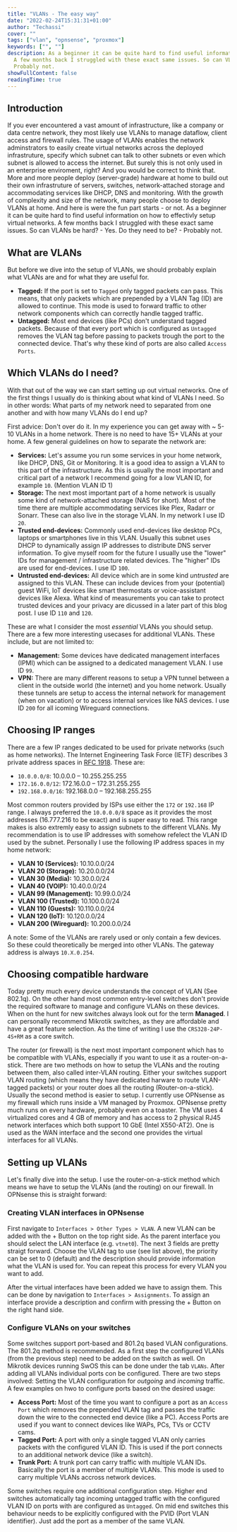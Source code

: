 ```yaml
---
title: "VLANs - The easy way"
date: "2022-02-24T15:31:31+01:00"
author: "Techassi"
cover: ""
tags: ["vlan", "opnsense", "proxmox"]
keywords: ["", ""]
description: As a beginner it can be quite hard to find useful information on how to effectivly setup virtual networks.
  A few months back I struggled with these exact same issues. So can VLANs be hard? - Yes. Do they need to be? - 
  Probably not.
showFullContent: false
readingTime: true
---
```


## Introduction

If you ever encountered a vast amount of infrastructure, like a company or data centre network, they most likely use
VLANs to manage dataflow, client access and firewall rules. The usage of VLANs enables the network adminstrators to
easily create virtual networks across the deployed infrastruture, specify which subnet can talk to other subnets or even
which subnet is allowed to access the internet. But surely this is not only used in an enterprise enviroment, right? And
you would be correct to think that. More and more people deploy (server-grade) hardware at home to build out their own
infrastruture of servers, switches, network-attached storage and accommodating services like DHCP, DNS and monitoring.
With the growth of complexity and size of the network, many people choose to deploy VLANs at home. And here is were the
fun part starts - or not. As a beginner it can be quite hard to find useful information on how to effectivly setup
virtual networks. A few months back I struggled with these exact same issues. So can VLANs be hard? - Yes. Do they need
to be? - Probably not.

## What are VLANs

But before we dive into the setup of VLANs, we should probably explain what VLANs are and for what they are useful for.

- **Tagged:** If the port is set to `Tagged` only tagged packets can pass. This means, that only packets which are
  prepended by a VLAN Tag (ID) are allowed to continue. This mode is used to forward traffic to other network components
  which can correctly handle tagged traffic.
- **Untagged:** Most end devices (like PCs) don't understand tagged packets. Because of that every port which is
  configured as `Untagged` removes the VLAN tag before passing to packets trough the port to the connected device.
  That's why these kind of ports are also called `Access Ports`.

## Which VLANs do I need?

With that out of the way we can start setting up out virtual networks. One of the first things I usually do is thinking
about what kind of VLANs I need. So in other words: What parts of my network need to separated from one another and
with how many VLANs do I end up?

First advice: Don't over do it. In my experience you can get away with ~ 5-10 VLANs in a home network. There is no need
to have 15+ VLANs at your home. A few general guidelines on how to separate the network are:

- **Services:** Let's assume you run some services in your home network, like DHCP, DNS, Git or Monitoring. It is a good
  idea to assign a VLAN to this part of the infrastructure. As this is usually the most important and critical part of a
  network I recommend going for a low VLAN ID, for example `10`. (Mention VLAN ID 1)
- **Storage:** The next most important part of a home network is usually some kind of network-attached storage (NAS for
  short). Most of the time there are multiple accommodating services like Plex, Radarr or Sonarr. These can also live
  in the storage VLAN. In my network I use ID `20`.
- **Trusted end-devices:** Commonly used end-devices like desktop PCs, laptops or smartphones live in this VLAN. Usually
  this subnet uses DHCP to dynamically assign IP addresses to distribute DNS server information. To give myself room for
  the future I usually use the "lower" IDs for management / infrastructure related devices. The "higher" IDs are used
  for end-devices. I use ID `100`.
- **Untrusted end-devices:** All device which are in some kind *untrusted* are assigned to this VLAN. These can
  include devices from your (potential) guest WiFi, IoT devices like smart thermostats or voice-assistant devices like
  Alexa. What kind of measurements you can take to protect trusted devices and your privacy are dicussed in a later part
  of this blog post. I use ID `110` and `120`.

These are what I consider the most *essential* VLANs you should setup. There are a few more interesting usecases for
additional VLANs. These include, but are not limited to:

- **Management:** Some devices have dedicated management interfaces (IPMI) which can be assigned to a dedicated
  management VLAN. I use ID `99`.
- **VPN:** There are many different reasons to setup a VPN tunnel between a client in the outside world (the internet)
  and you home network. Usually these tunnels are setup to access the internal network for management (when on vacation)
  or to access internal services like NAS devices. I use ID `200` for all icoming Wireguard connections.

## Choosing IP ranges

There are a few IP ranges dedicated to be used for private networks (such as home networks). The Internet Engineering
Task Force (IETF) describes 3 private address spaces in
[RFC 1918](https://datatracker.ietf.org/doc/html/rfc1918#section-3). These are:

- `10.0.0.0/8`: 10.0.0.0 – 10.255.255.255
- `172.16.0.0/12`: 172.16.0.0 – 172.31.255.255
- `192.168.0.0/16`: 192.168.0.0 – 192.168.255.255

Most common routers provided by ISPs use either the `172` or `192.168` IP range. I always preferred the `10.0.0.0/8`
space as it provides the most addresses (16.777.216 to be exact) and is super easy to read. This range makes is also
extremly easy to assign subnets to the different VLANs. My recommendation is to use IP addresses with somehow refelect
the VLAN ID used by the subnet. Personally I use the following IP address spaces in my home network:

- **VLAN 10 (Services):** 10.10.0.0/24
- **VLAN 20 (Storage):** 10.20.0.0/24
- **VLAN 30 (Media):** 10.30.0.0/24
- **VLAN 40 (VOIP):** 10.40.0.0/24
- **VLAN 99 (Management):** 10.99.0.0/24
- **VLAN 100 (Trusted):** 10.100.0.0/24
- **VLAN 110 (Guests):** 10.110.0.0/24
- **VLAN 120 (IoT):** 10.120.0.0/24
- **VLAN 200 (Wireguard):** 10.200.0.0/24

A note: Some of the VLANs are rarely used or only contain a few devices. So these could theoretically be merged into
other VLANs. The gateway address is always `10.X.0.254`.

<!-- A few examples how the other private IP address spaces can be split up are:

**172.16.0.0/12**

- **VLAN 10:** 172.16.10.0/24
- **VLAN 99:** 172.16.99.0/24
- etc

**192.168.0.0/16**

- **VLAN 10:** 192.168.10.0/24
- **VLAN 99:** 192.168.99.0/24
- etc -->

## Choosing compatible hardware

<!-- There is nearly no network which operates without a single switch. A switch is one of the most important network
components besides the router, firewall and wireless access points (WAPs). -->

Today pretty much every device understands the concept of VLAN (See 802.1q). On the other hand most common entry-level
switches don't provide the required software to manage and configure VLANs on these devices. When on the hunt for new
switches always look out for the term **Managed**. I can personally recommend Mikrotik switches, as they are affordable
and have a great feature selection. As the time of writing I use the `CRS328-24P-4S+RM` as a core switch.

The router (or firewall) is the next most important component which has to be compatible with VLANs, especially if you
want to use it as a router-on-a-stick. There are two methods on how to setup the VLANs and the routing between them,
also called inter-VLAN routing. Either your switches support VLAN routing (which means they have dedicated harware to
route VLAN-tagged packets) or your router does all the routing (Router-on-a-stick). Usually the second method is easier
to setup. I currently use OPNsense as my firewall which runs inside a VM managed by Proxmox. OPNsense pretty much runs
on every hardware, probably even on a toaster. The VM uses 4 virtualized cores and 4 GB of memory and has access to 2
physical RJ45 network interfaces which both support 10 GbE (Intel X550-AT2). One is used as the WAN interface and the
second one provides the virtual interfaces for all VLANs.

## Setting up VLANs

Let's finally dive into the setup. I use the router-on-a-stick method which means we have to setup the VLANs (and the
routing) on our firewall. In OPNsense this is straight forward:

### Creating VLAN interfaces in OPNsense

First navigate to `Interfaces > Other Types > VLAN`. A new VLAN can be added with the + Button on the top right side. As
the parent interface you should select the LAN interface (e.g. `vtnet0`). The next 3 fields are pretty straigt forward.
Choose the VLAN tag to use (see list above), the priority can be set to 0 (default) and the description should provide
information what the VLAN is used for. You can repeat this process for every VLAN you want to add.

After the virtual interfaces have been added we have to assign them. This can be done by navigation to
`Interfaces > Assignments`. To assign an interface provide a description and confirm with pressing the + Button on the
right hand side.

### Configure VLANs on your switches

Some switches support port-based and 801.2q based VLAN configurations. The 801.2q method is recommended. As a first step
the configured VLANs (from the previous step) need to be added on the switch as well. On Mikrotik devices running SwOS
this can be done under the tab `VLANs`. After adding all VLANs individual ports con be configured. There are two steps
involved: Setting the VLAN configuration for *outgoing* and *incoming* traffic. A few examples on hwo to configure ports
based on the desired usage:

- **Access Port:** Most of the time you want to configure a port as an `Access Port` which removes the prepended VLAN
  tag and passes the traffic down the wire to the connected end device (like a PC). Access Ports are used if you want to
  connect devices like WAPs, PCs, TVs or CCTV cams.
- **Tagged Port:** A port with only a single tagged VLAN only carries packets with the configured VLAN ID. This is used
  if the port connects to an additional network device (like a switch).
- **Trunk Port:** A trunk port can carry traffic with multiple VLAN IDs. Basically the port is a member of multiple
  VLANs. This mode is used to carry multiple VLANs accross network devices.

Some switches require one additional configuration step. Higher end switches automatically tag incoming untagged traffic
with the configured VLAN ID on ports with are configured as `Untagged`. On mid end switches this behaviour needs to be
explicitly configured with the PVID (Port VLAN identifier). Just add the port as a member of the same VLAN.